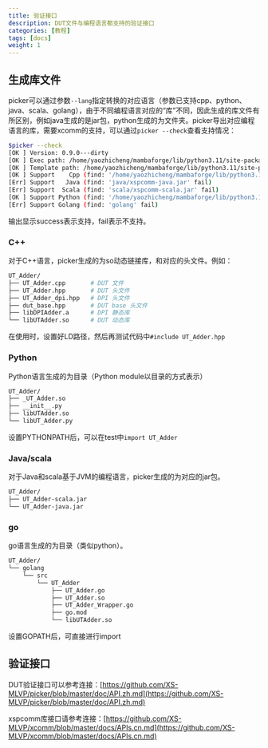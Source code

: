 ```yaml
---
title: 验证接口
description: DUT文件与编程语言都支持的验证接口
categories: [教程]
tags: [docs]
weight: 1
---
```


## 生成库文件

picker可以通过参数`--lang`指定转换的对应语言（参数已支持cpp、python、java、scala、golang），由于不同编程语言对应的“库”不同，因此生成的库文件有所区别，例如java生成的是jar包，python生成的为文件夹。picker导出对应编程语言的库，需要xcomm的支持，可以通过`picker --check`查看支持情况：

```bash
$picker --check
[OK ] Version: 0.9.0---dirty
[OK ] Exec path: /home/yaozhicheng/mambaforge/lib/python3.11/site-packages/picker/bin/picker
[OK ] Template path: /home/yaozhicheng/mambaforge/lib/python3.11/site-packages/picker/share/picker/template
[OK ] Support    Cpp (find: '/home/yaozhicheng/mambaforge/lib/python3.11/site-packages/picker/share/picker/include' success)
[Err] Support   Java (find: 'java/xspcomm-java.jar' fail)
[Err] Support  Scala (find: 'scala/xspcomm-scala.jar' fail)
[OK ] Support Python (find: '/home/yaozhicheng/mambaforge/lib/python3.11/site-packages/picker/share/picker/python' success)
[Err] Support Golang (find: 'golang' fail)
```

输出显示success表示支持，fail表示不支持。

### C++

对于C++语言，picker生成的为so动态链接库，和对应的头文件。例如：

```bash
UT_Adder/
├── UT_Adder.cpp       # DUT 文件
├── UT_Adder.hpp       # DUT 头文件
├── UT_Adder_dpi.hpp   # DPI 头文件
├── dut_base.hpp       # DUT base 头文件
├── libDPIAdder.a      # DPI 静态库
└── libUTAdder.so      # DUT 动态库
```

在使用时，设置好LD路径，然后再测试代码中`#include UT_Adder.hpp`

### Python

Python语言生成的为目录（Python module以目录的方式表示）

```bash
UT_Adder/
├── _UT_Adder.so
├── __init__.py
├── libUTAdder.so
└── libUT_Adder.py
```

设置PYTHONPATH后，可以在test中`import UT_Adder`

### Java/scala

对于Java和scala基于JVM的编程语言，picker生成的为对应的jar包。

```bash
UT_Adder/
├── UT_Adder-scala.jar
└── UT_Adder-java.jar
```

### go

go语言生成的为目录（类似python）。

```bash
UT_Adder/
└── golang
    └── src
        └── UT_Adder
            ├── UT_Adder.go
            ├── UT_Adder.so
            ├── UT_Adder_Wrapper.go
            ├── go.mod
            └── libUTAdder.so
```

设置GOPATH后，可直接进行import

## 验证接口


DUT验证接口可以参考连接：[https://github.com/XS-MLVP/picker/blob/master/doc/API.zh.md](https://github.com/XS-MLVP/picker/blob/master/doc/API.zh.md)


xspcomm库接口请参考连接：[https://github.com/XS-MLVP/xcomm/blob/master/docs/APIs.cn.md](https://github.com/XS-MLVP/xcomm/blob/master/docs/APIs.cn.md)
